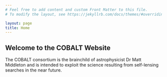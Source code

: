 ```yaml
---
# Feel free to add content and custom Front Matter to this file.
# To modify the layout, see https://jekyllrb.com/docs/themes/#overriding-theme-defaults

layout: page
title: Home
---
```


## Welcome to the COBALT Website

The COBALT consortium is the brainchild of astrophysicist Dr Matt Middleton and is intended to exploit the science resulting from self-lensing searches in the near future.
